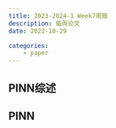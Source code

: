 ```yaml
---
title: 2023-2024-1 Week7周报
description: 每周论文
date: 2023-10-29

categories:
    - paper
---
```

## PINN综述
## PINN